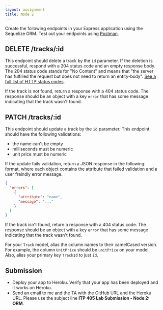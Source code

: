 ```yaml
---
layout: assignment
title: Node 2
---
```


Create the following endpoints in your Express application using the Sequelize ORM. Test out your endpoints using [Postman](https://www.getpostman.com/).

## DELETE /tracks/:id

This endpoint should delete a track by the `id` parameter. If the deletion is successful, respond with a 204 status code and an empty response body. The 204 status code stands for "No Content" and means that "the server has fulfilled the request but does not need to return an entity-body". [See a full list of HTTP status codes](https://www.w3.org/Protocols/rfc2616/rfc2616-sec10.html). 

If the track is not found, return a response with a 404 status code. The response should be an object with a key `error` that has some message indicating that the track wasn't found.

## PATCH /tracks/:id

This endpoint should update a track by the `id` parameter. This endpoint should have the following validations:

* the name can't be empty
* milliseconds must be numeric
* unit price must be numeric

If the update fails validation, return a JSON response in the following format, where each object contains the attribute that failed validation and a user freindly error message.

```json
{
  "errors": [
    {
      "attribute": "name",
      "message": "..."
    }
  ]
}
```

If the track isn't found, return a response with a 404 status code. The response should be an object with a key `error` that has some message indicating that the track wasn't found.

For your `Track` model, alias the column names to their camelCased version. For example, the column `UnitPrice` should be `unitPrice` on your model. Also, alias your primary key `TrackId` to just `id`.

## Submission

* Deploy your app to Heroku. Verify that your app has been deployed and it works on Heroku.
* Send an email to me and the TA with the GitHub URL and the Heroku URL. Please use the subject line __ITP 405 Lab Submission - Node 2: ORM__.
